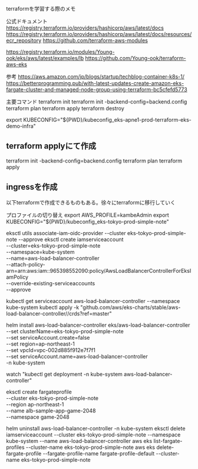 terraformを学習する際のメモ

公式ドキュメント
https://registry.terraform.io/providers/hashicorp/aws/latest/docs
https://registry.terraform.io/providers/hashicorp/aws/latest/docs/resources/ecr_repository
https://github.com/terraform-aws-modules

https://registry.terraform.io/modules/Young-ook/eks/aws/latest/examples/lb
https://github.com/Young-ook/terraform-aws-eks

参考
https://aws.amazon.com/jp/blogs/startup/techblog-container-k8s-1/
https://betterprogramming.pub/with-latest-updates-create-amazon-eks-fargate-cluster-and-managed-node-group-using-terraform-bc5cfefd5773

主要コマンド
terraform init 
terraform init -backend-config=backend.config
terraform plan
terraform apply
terraform destroy


export KUBECONFIG="${PWD}/kubeconfig_eks-apne1-prod-terraform-eks-demo-infra"





## terraform applyにて作成
terraform init -backend-config=backend.config
terraform plan
terraform apply

## ingressを作成
以下terraformで作成できるものもある。徐々にterraformに移行していく

プロファイルの切り替え
export AWS_PROFILE=kambeAdmin 
export KUBECONFIG="${PWD}/kubeconfig_eks-tokyo-prod-simple-note"


eksctl utils associate-iam-oidc-provider --cluster 	eks-tokyo-prod-simple-note --approve
eksctl create iamserviceaccount \
  --cluster=eks-tokyo-prod-simple-note \
  --namespace=kube-system \
  --name=aws-load-balancer-controller \
  --attach-policy-arn=arn:aws:iam::965398552090:policy/AwsLoadBalancerControllerForEksIamPolicy \
  --override-existing-serviceaccounts \
  --approve



kubectl get serviceaccount aws-load-balancer-controller --namespace kube-system
kubectl apply -k "github.com/aws/eks-charts/stable/aws-load-balancer-controller//crds?ref=master"

helm install aws-load-balancer-controller eks/aws-load-balancer-controller \
    --set clusterName=eks-tokyo-prod-simple-note \
    --set serviceAccount.create=false \
    --set region=ap-northeast-1 \
    --set vpcId=vpc-002d885f912e7f7f1 \
    --set serviceAccount.name=aws-load-balancer-controller \
    -n kube-system

watch "kubectl get deployment -n kube-system aws-load-balancer-controller"


eksctl create fargateprofile  \
    --cluster eks-tokyo-prod-simple-note  \
    --region ap-northeast-1  \
    --name alb-sample-app-game-2048  \
    --namespace game-2048


helm uninstall aws-load-balancer-controller -n kube-system
eksctl delete iamserviceaccount --cluster eks-tokyo-prod-simple-note --namespace kube-system --name aws-load-balancer-controller
aws eks list-fargate-profiles --cluster-name eks-tokyo-prod-simple-note
aws eks delete-fargate-profile --fargate-profile-name fargate-profile-default --cluster-name eks-tokyo-prod-simple-note